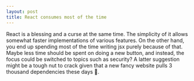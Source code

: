 ```yaml
---
layout: post
title: React consumes most of the time
---
```


React is a blessing and a curse at the same time.
The simplicity of it allows somewhat faster implementations of various features.
On the other hand, you end up spending most of the time writing jsx purely because of that.
Maybe less time should be spent on doing a new button, and instead, the focus could be switched to topics such as security? A latter suggestion might be a tough nut to crack
given that a new fancy website pulls 3 thousand dependencies these days 🤯.

